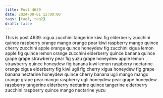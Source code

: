 ```yaml
---
title: Post 4639
date: 2024-09-01 12:00:00
tags: [tag1, tag2]
draft: false
---
```

This is post 4639.
xigua
zucchini
tangerine
kiwi
fig
elderberry
zucchini
quince
raspberry
orange
mango
orange
pear
kiwi
raspberry
mango
quince
cherry
zucchini
apple
orange
quince
honeydew
fig
zucchini
xigua
lemon
apple
fig
quince
lemon
orange
zucchini
elderberry
quince
banana
quince
grape
grape
strawberry
pear
fig
yuzu
grape
honeydew
apple
lemon
strawberry
quince
honeydew
fig
banana
kiwi
lemon
raspberry
nectarine
orange
xigua
elderberry
fig
kiwi
ugli
fig
cherry
xigua
honeydew
fig
grape
banana
nectarine
honeydew
quince
cherry
banana
ugli
mango
mango
orange
grape
pear
mango
raspberry
ugli
honeydew
pear
grape
honeydew
raspberry
tangerine
elderberry
nectarine
quince
tangerine
elderberry
zucchini
raspberry
quince
mango
nectarine
yuzu
